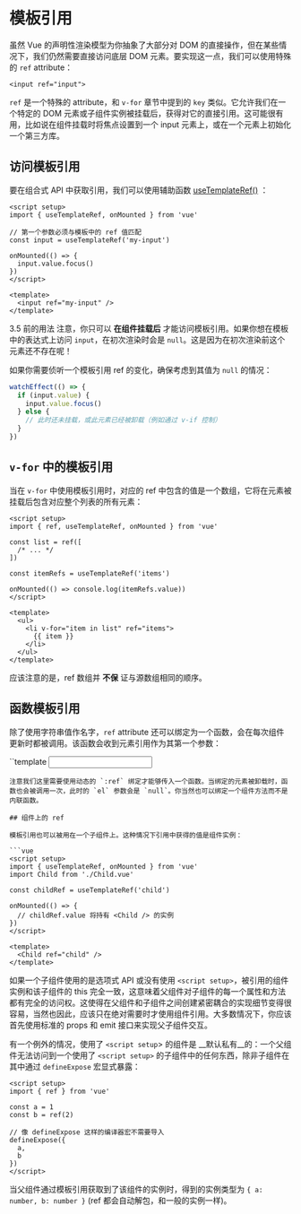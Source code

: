 # 模板引用

虽然 Vue 的声明性渲染模型为你抽象了大部分对 DOM 的直接操作，但在某些情况下，我们仍然需要直接访问底层 DOM 元素。要实现这一点，我们可以使用特殊的 `ref` attribute：

```template
<input ref="input">
```

`ref` 是一个特殊的 attribute，和 `v-for` 章节中提到的 `key` 类似。它允许我们在一个特定的 DOM 元素或子组件实例被挂载后，获得对它的直接引用。这可能很有用，比如说在组件挂载时将焦点设置到一个 input 元素上，或在一个元素上初始化一个第三方库。

## 访问模板引用​
要在组合式 API 中获取引用，我们可以使用辅助函数 [useTemplateRef()](https://cn.vuejs.org/api/composition-api-helpers.html#usetemplateref) ：

```vue
<script setup>
import { useTemplateRef, onMounted } from 'vue'

// 第一个参数必须与模板中的 ref 值匹配
const input = useTemplateRef('my-input')

onMounted(() => {
  input.value.focus()
})
</script>

<template>
  <input ref="my-input" />
</template>
```


3.5 前的用法
注意，你只可以 __在组件挂载后__ 才能访问模板引用。如果你想在模板中的表达式上访问 `input`，在初次渲染时会是 `null`。这是因为在初次渲染前这个元素还不存在呢！

如果你需要侦听一个模板引用 ref 的变化，确保考虑到其值为 `null` 的情况：

```js
watchEffect(() => {
  if (input.value) {
    input.value.focus()
  } else {
    // 此时还未挂载，或此元素已经被卸载（例如通过 v-if 控制）
  }
})
```

## `v-for` 中的模板引用​

当在 `v-for` 中使用模板引用时，对应的 ref 中包含的值是一个数组，它将在元素被挂载后包含对应整个列表的所有元素：

```vue
<script setup>
import { ref, useTemplateRef, onMounted } from 'vue'

const list = ref([
  /* ... */
])

const itemRefs = useTemplateRef('items')

onMounted(() => console.log(itemRefs.value))
</script>

<template>
  <ul>
    <li v-for="item in list" ref="items">
      {{ item }}
    </li>
  </ul>
</template>
```

应该注意的是，ref 数组并 __不保__ 证与源数组相同的顺序。

## 函数模板引用​
除了使用字符串值作名字，`ref` attribute 还可以绑定为一个函数，会在每次组件更新时都被调用。该函数会收到元素引用作为其第一个参数：

``template
<input :ref="(el) => { /* 将 el 赋值给一个数据属性或 ref 变量 */ }">
```
注意我们这里需要使用动态的 `:ref` 绑定才能够传入一个函数。当绑定的元素被卸载时，函数也会被调用一次，此时的 `el` 参数会是 `null`。你当然也可以绑定一个组件方法而不是内联函数。

## 组件上的 ref​

模板引用也可以被用在一个子组件上。这种情况下引用中获得的值是组件实例：

```vue
<script setup>
import { useTemplateRef, onMounted } from 'vue'
import Child from './Child.vue'

const childRef = useTemplateRef('child')

onMounted(() => {
  // childRef.value 将持有 <Child /> 的实例
})
</script>

<template>
  <Child ref="child" />
</template>
```

如果一个子组件使用的是选项式 API 或没有使用 `<script setup>`，被引用的组件实例和该子组件的 this 完全一致，这意味着父组件对子组件的每一个属性和方法都有完全的访问权。这使得在父组件和子组件之间创建紧密耦合的实现细节变得很容易，当然也因此，应该只在绝对需要时才使用组件引用。大多数情况下，你应该首先使用标准的 props 和 emit 接口来实现父子组件交互。

有一个例外的情况，使用了 `<script setup`> 的组件是 __默认私有__的：一个父组件无法访问到一个使用了 `<script setup>` 的子组件中的任何东西，除非子组件在其中通过 `defineExpose` 宏显式暴露：

```vue
<script setup>
import { ref } from 'vue'

const a = 1
const b = ref(2)

// 像 defineExpose 这样的编译器宏不需要导入
defineExpose({
  a,
  b
})
</script>
```
当父组件通过模板引用获取到了该组件的实例时，得到的实例类型为 `{ a: number, b: number }` (ref 都会自动解包，和一般的实例一样)。
